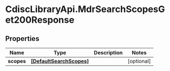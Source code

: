# CdiscLibraryApi.MdrSearchScopesGet200Response

## Properties

Name | Type | Description | Notes
------------ | ------------- | ------------- | -------------
**scopes** | [**[DefaultSearchScopes]**](DefaultSearchScopes.md) |  | [optional] 


